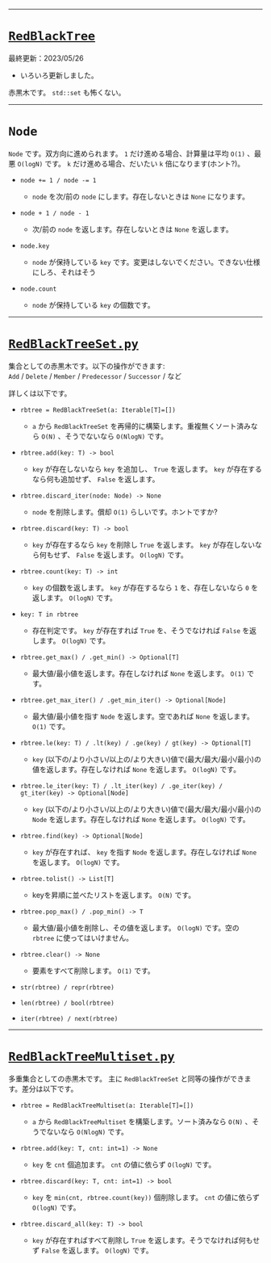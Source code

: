 ____

# [`RedBlackTree`](https://github.com/titanium-22/Library_py/tree/main/DataStructures/BBST/RedBlackTree)

最終更新：2023/05/26

- いろいろ更新しました。

赤黒木です。 `std::set` も怖くない。

_____

# `Node`

`Node` です。双方向に進められます。 `1` だけ進める場合、計算量は平均 `O(1)` 、最悪 `O(logN)` です。 `k` だけ進める場合、だいたい `k` 倍になります(ホント?)。  

- `node += 1 / node -= 1`
	- `node` を次/前の `node` にします。存在しないときは `None` になります。

- `node + 1 / node - 1`
	- 次/前の `node` を返します。存在しないときは `None` を返します。

- `node.key`
	- `node` が保持している `key` です。変更はしないでください。できない仕様にしろ、それはそう

- `node.count`
	- `node` が保持している `key` の個数です。

_____

# [`RedBlackTreeSet.py`](https://github.com/titanium-22/Library_py/blob/main/DataStructures/BBST/RedBlackTree/RedBlackTreeSet.py)

集合としての赤黒木です。以下の操作ができます:  
`Add` / `Delete` / `Member` / `Predecessor` / `Successor` / など  

詳しくは以下です。

- `rbtree = RedBlackTreeSet(a: Iterable[T]=[])`
	- `a` から `RedBlackTreeSet` を再帰的に構築します。重複無くソート済みなら `O(N)` 、そうでないなら `O(NlogN)` です。

- `rbtree.add(key: T) -> bool`
	- `key` が存在しないなら `key` を追加し、 `True` を返します。 `key` が存在するなら何も追加せず、 `False` を返します。

- `rbtree.discard_iter(node: Node) -> None`
	- `node` を削除します。償却 `O(1)` らしいです。ホントですか?

- `rbtree.discard(key: T) -> bool`
	- `key` が存在するなら `key` を削除し `True` を返します。 `key` が存在しないなら何もせず、 `False` を返します。 `O(logN)` です。

- `rbtree.count(key: T) -> int`
	- `key` の個数を返します。 `key` が存在するなら `1` を、存在しないなら `0` を返します。 `O(logN)` です。

- `key: T in rbtree`
	- 存在判定です。 `key` が存在すれば `True` を、そうでなければ `False` を返します。 `O(logN)` です。

- `rbtree.get_max() / .get_min() -> Optional[T]`
	- 最大値/最小値を返します。存在しなければ `None` を返します。 `O(1)` です。

- `rbtree.get_max_iter() / .get_min_iter() -> Optional[Node]`
	- 最大値/最小値を指す `Node` を返します。空であれば `None` を返します。 `O(1)` です。

- `rbtree.le(key: T) / .lt(key) / .ge(key) / gt(key) -> Optional[T]`
	- `key` (以下の/より小さい/以上の/より大きい)値で(最大/最大/最小/最小)の値を返します。存在しなければ `None` を返します。 `O(logN)` です。

- `rbtree.le_iter(key: T) / .lt_iter(key) / .ge_iter(key) / gt_iter(key) -> Optional[Node]`
	- `key` (以下の/より小さい/以上の/より大きい)値で(最大/最大/最小/最小)の `Node` を返します。存在しなければ `None` を返します。 `O(logN)` です。

- `rbtree.find(key) -> Optional[Node]`
	- `key` が存在すれば、 `key` を指す `Node` を返します。存在しなければ `None` を返します。 `O(logN)` です。

- `rbtree.tolist() -> List[T]`
	- keyを昇順に並べたリストを返します。 `O(N)` です。

- `rbtree.pop_max() / .pop_min() -> T`
	- 最大値/最小値を削除し、その値を返します。 `O(logN)` です。空の `rbtree` に使ってはいけません。

- `rbtree.clear() -> None`
	- 要素をすべて削除します。 `O(1)` です。

- `str(rbtree) / repr(rbtree)`

- `len(rbtree) / bool(rbtree)`

- `iter(rbtree) / next(rbtree)`

_____

# [`RedBlackTreeMultiset.py`](https://github.com/titanium-22/Library_py/blob/main/DataStructures/BBST/RedBlackTree/RedBlackTreeMultiset.py)

多重集合としての赤黒木です。 主に `RedBlackTreeSet` と同等の操作ができます。差分は以下です。

- `rbtree = RedBlackTreeMultiset(a: Iterable[T]=[])`
	- `a` から `RedBlackTreeMultiset` を構築します。ソート済みなら `O(N)` 、そうでないなら `O(NlogN)` です。

- `rbtree.add(key: T, cnt: int=1) -> None`
	- `key` を `cnt` 個追加ます。 `cnt` の値に依らず `O(logN)` です。

- `rbtree.discard(key: T, cnt: int=1) -> bool`
	- `key` を `min(cnt, rbtree.count(key))` 個削除します。 `cnt` の値に依らず `O(logN)` です。

- `rbtree.discard_all(key: T) -> bool`
	- `key` が存在すればすべて削除し `True` を返します。そうでなければ何もせず `False` を返します。 `O(logN)` です。

